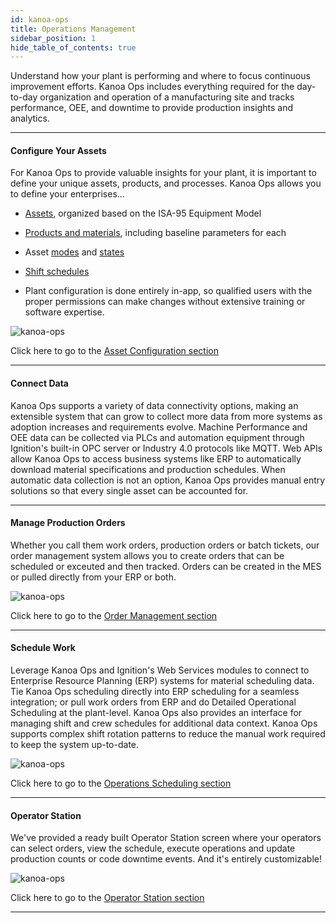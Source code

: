 ```yaml
---
id: kanoa-ops
title: Operations Management
sidebar_position: 1
hide_table_of_contents: true
---
```


Understand how your plant is performing and where to focus continuous improvement efforts. 
Kanoa Ops includes everything required for the day-to-day organization and operation of a manufacturing site and tracks performance, OEE, and downtime to provide production insights and analytics.
***
#### Configure Your Assets
For Kanoa Ops to provide valuable insights for your plant, it is important to define your unique assets, products, and processes.
Kanoa Ops allows you to define your enterprises...

* [Assets](configuration/assets), organized based on the ISA-95 Equipment Model
* [Products and materials](configuration/materials), including baseline parameters for each
* Asset [modes](configuration/modes) and [states](configuration/states)
* [Shift schedules](configuration/shifts)

* Plant configuration is done entirely in-app, so qualified users with the proper permissions can make changes without extensive training or software expertise.

![kanoa-ops](/img/asset-config/asset-table-config.png)

Click here to go to the [Asset Configuration section](configuration/assets)

***
#### Connect Data
Kanoa Ops supports a variety of data connectivity options, making an extensible system that can grow to collect more data from more systems as adoption increases and requirements evolve.
Machine Performance and OEE data can be collected via PLCs and automation equipment through Ignition's built-in OPC server or Industry 4.0 protocols like MQTT.
Web APIs allow Kanoa Ops to access business systems like ERP to automatically download material specifications and production schedules.
When automatic data collection is not an option, Kanoa Ops provides manual entry solutions so that every single asset can be accounted for.

***
#### Manage Production Orders
Whether you call them work orders, production orders or batch tickets, our order management system allows you to create orders that can be scheduled or exceuted and then tracked.
Orders can be created in the MES or pulled directly from your ERP or both.

![kanoa-ops](/img/orders/orderManagement.png) 

Click here to go to the [Order Management section](kanoa-ops/order-management)
***
#### Schedule Work
Leverage Kanoa Ops and Ignition's Web Services modules to connect to Enterprise Resource Planning (ERP) systems for material scheduling data.
Tie Kanoa Ops scheduling directly into ERP scheduling for a seamless integration; or pull work orders from ERP and do Detailed Operational Scheduling at the plant-level.
Kanoa Ops also provides an interface for managing shift and crew schedules for additional data context. Kanoa Ops supports complex shift rotation patterns to reduce the manual work required to keep the system up-to-date.

![kanoa-ops](/img/schedule/schedule.png) 

Click here to go to the [Operations Scheduling section](kanoa-ops/schedule-operations)
***
#### Operator Station
We've provided a ready built Operator Station screen where your operators can select orders, view the schedule, execute operations and update production counts or code downtime events. 
And it's entirely customizable!

![kanoa-ops](/img/asset-operation/asset-ops-run-control.png) 

Click here to go to the [Operator Station section](kanoa-ops/asset-operation)
***